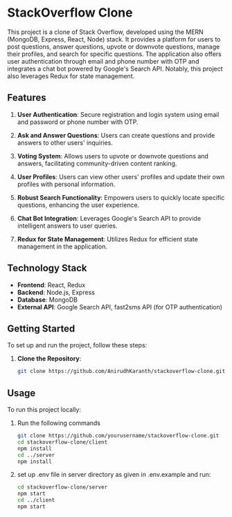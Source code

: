 # StackOverflow Clone

This project is a clone of Stack Overflow, developed using the MERN (MongoDB, Express, React, Node) stack. It provides a platform for users to post questions, answer questions, upvote or downvote questions, manage their profiles, and search for specific questions. The application also offers user authentication through email and phone number with OTP and integrates a chat bot powered by Google's Search API. Notably, this project also leverages Redux for state management.

## Features

1. **User Authentication**: Secure registration and login system using email and password or phone number with OTP.

2. **Ask and Answer Questions**: Users can create questions and provide answers to other users' inquiries.

3. **Voting System**: Allows users to upvote or downvote questions and answers, facilitating community-driven content ranking.

4. **User Profiles**: Users can view other users' profiles and update their own profiles with personal information.

5. **Robust Search Functionality**: Empowers users to quickly locate specific questions, enhancing the user experience.

6. **Chat Bot Integration**: Leverages Google's Search API to provide intelligent answers to user queries.

7. **Redux for State Management**: Utilizes Redux for efficient state management in the application.

## Technology Stack
- **Frontend**: React, Redux
- **Backend**: Node.js, Express
- **Database**: MongoDB
- **External API**: Google Search API, fast2sms API (for OTP authentication)

## Getting Started
To set up and run the project, follow these steps:

1. **Clone the Repository**:
     ```bash
     git clone https://github.com/AnirudhKaranth/stackoverflow-clone.git
     ```









## Usage

To run this project locally:

1. Run the following commands

   ```bash
   git clone https://github.com/yourusername/stackoverflow-clone.git
   cd stackoverflow-clone/client
   npm install
   cd ../server
   npm install
   ```

2. set up .env file in server directory as given in .env.example and run:
   ```bash
   cd stackoverflow-clone/server
   npm start
   cd ../client
   npm start
    ```
